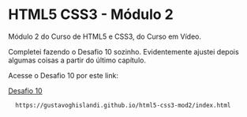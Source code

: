 # HTML5 CSS3 - Módulo 2
Módulo 2 do Curso de HTML5 e CSS3, do Curso em Vídeo.

Completei fazendo o Desafio 10 sozinho. Evidentemente ajustei depois algumas coisas a partir do último capítulo.

Acesse o Desafio 10 por este link: 

[Desafio 10](https://gustavoghislandi.github.io/html5-css3-mod2/index.html)
      
      https://gustavoghislandi.github.io/html5-css3-mod2/index.html
